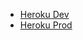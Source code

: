 - [Heroku Dev](https://ellis-server-deploy-dev.herokuapp.com/)  
- [Heroku Prod](https://ellis-server-deploy-prod.herokuapp.com/)
